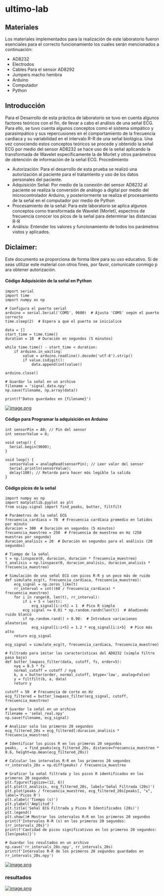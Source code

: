# ultimo-lab
## Materiales
Los materiales implementados para la realización de este laboratorio fueron esenciales para el correcto funcionamiento los cuales serán mencionados a continuación:
- AD8232
- Electrodos
- Cables Para el sensor AD8292
- Jumpers macho hembra
- Arduino
- Computador
- Python

## Introducción 
Para el Desarrollo de esta práctica de laboratorio se tuvo en cuenta algunos factores teóricos con el fin, de llevar a cabo el análisis de una señal ECG. Para ello, se tuvo cuenta algunos conceptos como el sistema simpático y parasimpático y sus repercusiones en el comportamiento de la frecuencia cardiaca y su variabilidad en el intervalo R-R de una señal biológica. Una vez conociendo estos conceptos teóricos se procede y obtenido la señal ECG por medio del sensor AD8232 se hace uso de la señal aplicando la transformada de Wavelet específicamente la de Morlet y otros parámetros de obtención de información de la señal ECG.
Procedimiento
- Autorización: Para el desarrollo de esta prueba se realizó una autorización al paciente para el tratamiento y uso de los datos personales del paciente.
- Adquisición Señal: Por medio de la conexión del sensor AD8232 al paciente se realiza la conversión de análogo a digital por medio del microcontrolador Arduino, y posteriormente se realiza el procesamiento de la señal en el computador por medio de Python
- Procesamiento de la señal: Para este laboratorio se aplica algunos conceptos como transformada de Wavelet (Morlet), espectros de frecuencia conocer los picos de la señal para determinar las distancias R-R
- Análisis: Entender los valores y funcionamiento de todos los parámetros vistos y aplicados.	

## Diclaimer:
Este documento se proporciona de forma libre para su uso educativo. Si deseas utilizar este material con otros fines, por favor, comunícate conmigo para obtener autorización.
#### Código Adquisición de la señal en Python

	import serial
	import time
	import numpy as np

	# Configura el puerto serial
	arduino = serial.Serial('COM5', 9600)  # Ajusta 'COM5' según el puerto correcto
	time.sleep(2)  # Espera a que el puerto se inicialice

	data = []
	start_time = time.time()
	duration = 10  # Duración en segundos (5 minutos)

	while time.time() - start_time < duration:
		if arduino.in_waiting:
			value = arduino.readline().decode('utf-8').strip()
			if value.isdigit():
				data.append(int(value))

	arduino.close()

	# Guardar la señal en un archivo
	filename = 'signal_data.npy'
	np.save(filename, np.array(data))

	print(f'Datos guardados en {filename}')
[![image.png](https://i.postimg.cc/kMxnPmK1/image.png)](https://postimg.cc/JtzwjSTZ)
 
#### Código para Programar la adquisición en Arduino
	int sensorPin = A0; // Pin del sensor
	int sensorValue = 0; 

	void setup() {
	  Serial.begin(9600);
	}

	void loop() {
	  sensorValue = analogRead(sensorPin); // Leer valor del sensor
	  Serial.println(sensorValue);
	  delay(100); // Retardo para hacer más legible la salida
	}



#### Código picos de la señal

	import numpy as np
	import matplotlib.pyplot as plt
	from scipy.signal import find_peaks, butter, filtfilt

	# Parámetros de la señal ECG
	frecuencia_cardiaca = 70  # Frecuencia cardíaca promedio en latidos por minuto
	duracion = 300  # Duración en segundos (5 minutos)
	frecuencia_muestreo = 250  # Frecuencia de muestreo en Hz (250 muestras por segundo)
	duracion_analisis = 20  # Duración en segundos para el análisis (20 segundos)

	# Tiempo de la señal
	t = np.linspace(0, duracion, duracion * frecuencia_muestreo)
	t_analisis = np.linspace(0, duracion_analisis, duracion_analisis * frecuencia_muestreo)

	# Simulación de una señal ECG con picos R-R y un poco más de ruido
	def simulate_ecg(t, frecuencia_cardiaca, frecuencia_muestreo):
		ecg_signal = np.zeros_like(t)
		rr_interval = int((60 / frecuencia_cardiaca) * frecuencia_muestreo)
		for i in range(0, len(t), rr_interval):
			if i + 5 < len(t):
				ecg_signal[i:i+5] = 1  # Pico R simple
			ecg_signal += 0.01 * np.random.randn(len(t))  # Añadiendo ruido blanco
			if np.random.rand() > 0.98:  # Introduce variaciones aleatorias
				ecg_signal[i:i+5] = 1.2 * ecg_signal[i:i+5]  # Pico más alto
		return ecg_signal

	ecg_signal = simulate_ecg(t, frecuencia_cardiaca, frecuencia_muestreo)

	# Filtrado para imitar las características del AD8232 (simple filtro pasa bajo)
	def butter_lowpass_filter(data, cutoff, fs, order=5):
		nyq = 0.5 * fs
		normal_cutoff = cutoff / nyq
		b, a = butter(order, normal_cutoff, btype='low', analog=False)
		y = filtfilt(b, a, data)
		return y

	cutoff = 50  # Frecuencia de corte en Hz
	ecg_filtered = butter_lowpass_filter(ecg_signal, cutoff, frecuencia_muestreo)

	# Guardar la señal en un archivo
	filename = 'señal_real.npy'
	np.save(filename, ecg_signal)

	# Analizar solo los primeros 20 segundos
	ecg_filtered_20s = ecg_filtered[:duracion_analisis * frecuencia_muestreo]

	# Identificar los picos R en los primeros 20 segundos
	peaks, _ = find_peaks(ecg_filtered_20s, distance=frecuencia_muestreo * 0.6, height=np.mean(ecg_filtered_20s))

	# Calcular los intervalos R-R en los primeros 20 segundos
	rr_intervals_20s = np.diff(peaks) / frecuencia_muestreo

	# Graficar la señal filtrada y los picos R identificados en los primeros 20 segundos
	plt.figure(figsize=(12, 6))
	plt.plot(t_analisis, ecg_filtered_20s, label='Señal Filtrada (20s)')
	plt.plot(peaks / frecuencia_muestreo, ecg_filtered_20s[peaks], "x", label='Picos R')
	plt.xlabel('Tiempo (s)')
	plt.ylabel('Amplitud')
	plt.title('Señal ECG Filtrada y Picos R Identificados (20s)')
	plt.legend()
	plt.show()# Mostrar los intervalos R-R en los primeros 20 segundos
	print(f'Intervalos R-R (s) en los primeros 20 segundos: {rr_intervals_20s}')
	print(f'Cantidad de picos significativos en los primeros 20 segundos: {len(peaks)}')

	# Guardar los resultados en un archivo
	np.save('rr_intervals_20s.npy', rr_intervals_20s)
	print(f'Intervalos R-R de los primeros 20 segundos guardados en rr_intervals_20s.npy')

 [![image.png](https://i.postimg.cc/2SjjxKqH/image.png)](https://postimg.cc/2VJfkT7v)
 ### resultados 
[![image.png](https://i.postimg.cc/yNMz2QdC/image.png)](https://postimg.cc/7Cnc2N0K)

	
